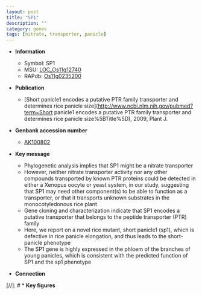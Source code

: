 ```yaml
---
layout: post
title: "SP1"
description: ""
category: genes
tags: [nitrate, transporter, panicle]
---
```


* **Information**  
    + Symbol: SP1  
    + MSU: [LOC_Os11g12740](http://rice.plantbiology.msu.edu/cgi-bin/ORF_infopage.cgi?orf=LOC_Os11g12740)  
    + RAPdb: [Os11g0235200](http://rapdb.dna.affrc.go.jp/viewer/gbrowse_details/irgsp1?name=Os11g0235200)  

* **Publication**  
    + [Short panicle1 encodes a putative PTR family transporter and determines rice panicle size](http://www.ncbi.nlm.nih.gov/pubmed?term=Short panicle1 encodes a putative PTR family transporter and determines rice panicle size%5BTitle%5D), 2009, Plant J.

* **Genbank accession number**  
    + [AK100802](http://www.ncbi.nlm.nih.gov/nuccore/AK100802)

* **Key message**  
    + Phylogenetic analysis implies that SP1 might be a nitrate transporter
    + However, neither nitrate transporter activity nor any other compounds transported by known PTR proteins could be detected in either a Xenopus oocyte or yeast system, in our study, suggesting that SP1 may need other component(s) to be able to function as a transporter, or that it transports unknown substrates in the monocotyledonous rice plant
    + Gene cloning and characterization indicate that SP1 encodes a putative transporter that belongs to the peptide transporter (PTR) family
    + Here, we report on a novel rice mutant, short panicle1 (sp1), which is defective in rice panicle elongation, and thus leads to the short-panicle phenotype
    + The SP1 gene is highly expressed in the phloem of the branches of young panicles, which is consistent with the predicted function of SP1 and the sp1 phenotype

* **Connection**  

[//]: # * **Key figures**  


